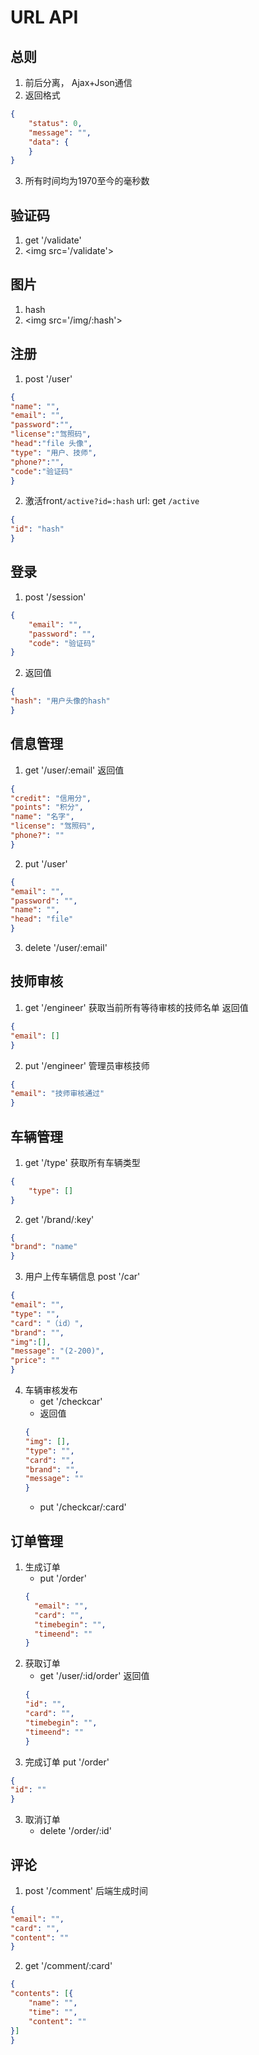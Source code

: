 # URL API
## 总则
1. 前后分离， Ajax+Json通信
2. 返回格式
```json
{
    "status": 0,
    "message": "",
    "data": {
    }
}
```
3. 所有时间均为1970至今的毫秒数

## 验证码
1. get '/validate'
2. \<img src='/validate'>

## 图片
1. hash 
2. \<img src='/img/:hash'>

## 注册
1. post '/user'
```json
{
"name": "",
"email": "",
"password":"",
"license":"驾照码",
"head":"file 头像",
"type": "用户、技师",
"phone?":"",
"code":"验证码"
}
```
2. 激活front`/active?id=:hash`
url: get `/active`
```json
{
"id": "hash"
}
```
## 登录
1. post '/session'
```json
{
    "email": "", 
    "password": "",
    "code": "验证码"
}
```
2. 返回值
```json
{
"hash": "用户头像的hash"
}
```

## 信息管理
1. get '/user/:email'
返回值
```json
{
"credit": "信用分",
"points": "积分",
"name": "名字",
"license": "驾照码",
"phone?": ""
}
```
2. put '/user'
```json
{
"email": "",
"password": "",
"name": "",
"head": "file"
}
```
3. delete '/user/:email'

## 技师审核
1. get '/engineer' 获取当前所有等待审核的技师名单
返回值
```json
{
"email": []
}
```
2. put '/engineer' 管理员审核技师
```json
{
"email": "技师审核通过"
}
```

## 车辆管理
1. get '/type' 获取所有车辆类型
```json
{
    "type": []
}
```
2. get '/brand/:key' 
```json
{
"brand": "name"
}
```
3. 用户上传车辆信息
post '/car'
```json
{
"email": "",
"type": "",
"card": "（id）",
"brand": "",
"img":[],
"message": "(2-200)",
"price": ""
}
```
4. 车辆审核发布
    - get '/checkcar'
    - 返回值
    ```json
    {
    "img": [],
    "type": "", 
    "card": "",
    "brand": "",
    "message": ""
    }
    ```
    - put '/checkcar/:card' 

## 订单管理
1. 生成订单
    - put '/order'
    ```json
    {
      "email": "",
      "card": "",
      "timebegin": "",
      "timeend": ""
    }
    ```
2. 获取订单
    - get '/user/:id/order'
    返回值
    ```json
    {
    "id": "",
    "card": "",
    "timebegin": "",
    "timeend": ""
    }
    ```
3. 完成订单
put '/order'
```json
{
"id": ""
}
```
3. 取消订单
    - delete '/order/:id'

## 评论
1. post '/comment' 后端生成时间
```json
{
"email": "",
"card": "",
"content": ""
}
```
2. get '/comment/:card'
```json
{
"contents": [{
    "name": "",
    "time": "",
    "content": ""
}]
}
```